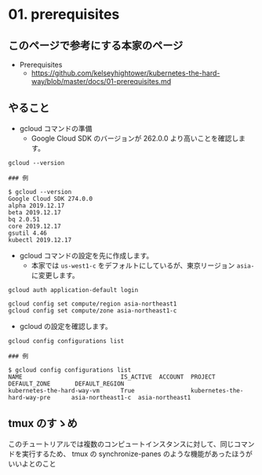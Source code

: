 # 01. prerequisites

## このページで参考にする本家のページ

+ Prerequisites
  + https://github.com/kelseyhightower/kubernetes-the-hard-way/blob/master/docs/01-prerequisites.md

## やること

+ gcloud コマンドの準備
  + Google Cloud SDK のバージョンが 262.0.0 より高いことを確認します。

```
gcloud --version
```
```
### 例

$ gcloud --version
Google Cloud SDK 274.0.0
alpha 2019.12.17
beta 2019.12.17
bq 2.0.51
core 2019.12.17
gsutil 4.46
kubectl 2019.12.17
```

+ gcloud コマンドの設定を先に作成します。
  + 本家では `us-west1-c` をデフォルトにしているが、東京リージョン `asia-` に変更します。

```
gcloud auth application-default login
```
```
gcloud config set compute/region asia-northeast1
gcloud config set compute/zone asia-northeast1-c
```

+ gcloud の設定を確認します。

```
gcloud config configurations list
```
```
### 例

$ gcloud config configurations list
NAME                            IS_ACTIVE  ACCOUNT  PROJECT                          DEFAULT_ZONE       DEFAULT_REGION
kubernetes-the-hard-way-vm      True                kubernetes-the-hard-way-pre      asia-northeast1-c  asia-northeast1
```

## tmux のすゝめ

このチュートリアルでは複数のコンピュートインスタンスに対して、同じコマンドを実行するため、 tmux の synchronize-panes のような機能があったほうがいいよとのこと
